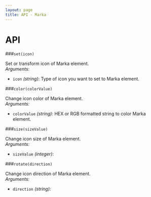 ```yaml
---
layout: page
title: API - Marka
---
```


API
===

###`set(icon)`

Set or transform icon of Marka element.
<br>
_Arguments:_

- `icon` _(string)_: Type of icon you want to set to Marka element.



###`color(colorValue)`

Change icon color of Marka element.
<br>
_Arguments:_

- `colorValue` _(string)_: HEX or RGB formatted string to color Marka element.



###`size(sizeValue)`

Change icon size of Marka element.
<br>
_Arguments:_

- `sizeValue` _(integer)_:



###`rotate(direction)`

Change icon direction of Marka element.
<br>
_Arguments:_

- `direction` _(string)_:
